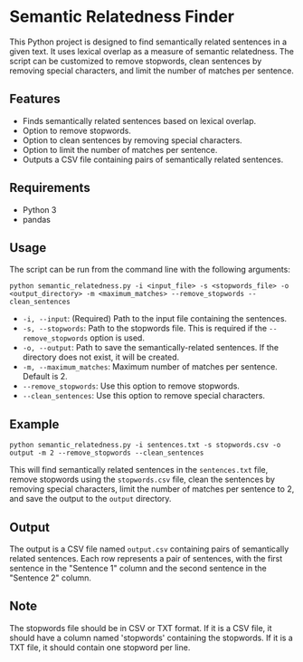# Semantic Relatedness Finder

This Python project is designed to find semantically related sentences in a given text. It uses lexical overlap as a measure of semantic relatedness. The script can be customized to remove stopwords, clean sentences by removing special characters, and limit the number of matches per sentence.

## Features

- Finds semantically related sentences based on lexical overlap.
- Option to remove stopwords.
- Option to clean sentences by removing special characters.
- Option to limit the number of matches per sentence.
- Outputs a CSV file containing pairs of semantically related sentences.

## Requirements

- Python 3
- pandas

## Usage

The script can be run from the command line with the following arguments:

```
python semantic_relatedness.py -i <input_file> -s <stopwords_file> -o <output_directory> -m <maximum_matches> --remove_stopwords --clean_sentences
```

- `-i, --input`: (Required) Path to the input file containing the sentences.
- `-s, --stopwords`: Path to the stopwords file. This is required if the `--remove_stopwords` option is used.
- `-o, --output`: Path to save the semantically-related sentences. If the directory does not exist, it will be created.
- `-m, --maximum_matches`: Maximum number of matches per sentence. Default is 2.
- `--remove_stopwords`: Use this option to remove stopwords.
- `--clean_sentences`: Use this option to remove special characters.

## Example

```
python semantic_relatedness.py -i sentences.txt -s stopwords.csv -o output -m 2 --remove_stopwords --clean_sentences
```

This will find semantically related sentences in the `sentences.txt` file, remove stopwords using the `stopwords.csv` file, clean the sentences by removing special characters, limit the number of matches per sentence to 2, and save the output to the `output` directory.

## Output

The output is a CSV file named `output.csv` containing pairs of semantically related sentences. Each row represents a pair of sentences, with the first sentence in the "Sentence 1" column and the second sentence in the "Sentence 2" column.

## Note

The stopwords file should be in CSV or TXT format. If it is a CSV file, it should have a column named 'stopwords' containing the stopwords. If it is a TXT file, it should contain one stopword per line.